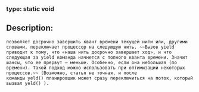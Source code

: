 ### type: static void
## Description:
`
позволяет досрочно завершить квант времени текущей нити или, другими словами, переключает процессор на следующую нить. ~~Вызов yield приводит к тому, что «наша нить досрочно завершает ход», и что следующая за yield команда начнется с полного кванта времени. Значит шансы, что ее прервут – меньше. Особенно, если она небольшая (по времени). Такой подход можно использовать при оптимизации некоторых процессов.~~ (Возможно, статья не точная, и после команды yeld() планировщик может сразу переключиться на поток, который вызвал yeld() ).
`

